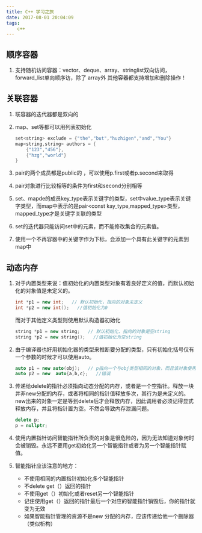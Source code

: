 ```yaml
---
title: C++ 学习之旅
date: 2017-08-01 20:04:09
tags:
	c++
---
```


## 顺序容器
    
1. 支持随机访问容器：vector、deque、array、stringlist双向访问，forward_list单向顺序访，除了 array外 其他容器都支持增加和删除操作！


## 关联容器

1. 联容器的迭代器都是双向的
2. map、set等都可以用列表初始化

    ``` c++
    set<string> exclude = {"the","but","huzhigen","and","You"}
    map<string,string> authors = {
        {"123","456"},
        {"hzg","world"}
    }
    ```
    
3. pair的两个成员都是public的 ，可以使用p.first或者p.second来取得
4. pair对象进行比较相等的条件为first和second分别相等
5. set、mapde的成员key_type表示关键字的类型，set中value_type表示关键字类型，而map中表示的是pair<const kay_type,mapped_type>类型，mapped_type才是关键字关联的类型
6. set的迭代器只能访问set中的元素，而不能修改集合的元素值。
7. 使用一个不再容器中的关键字作为下标，会添加一个具有此关键字的元素到map中

## 动态内存
1. 对于内置类型来说：值初始化的内置类型对象有着良好定义的值，而默认初始化的对象值是未定义的。

    ``` c++
    int *p1 = new int;   // 默认初始化，指向的对象未定义
    int *p2 = new int();   //值初始化为0
    ```
    
    而对于其他定义类型则使用默认构造器初始化
    
    ``` c++
    string *p1 = new string;   // 默认初始化，指向的对象是空string
    string *p2 = new string();   //值初始化为空string
    ```
    
2. 由于编译器也好用初始化器的类型来推断要分配的类型，只有初始化括号仅有一个参数的时候才可以使用auto。

    ``` c++
    auto p1 = new auto(obj);   // p指向一个与obj类型相同的对象，而且该对象使用obj进行初始化
    auto p2 = new  auto{a,b,c};   //错误
    ```
    
3. 传递给delete的指针必须指向动态分配的内存，或者是一个空指针。释放一块并非new分配的内存，或者将相同的指针值释放多次，其行为是未定义的。new出来的对象一定是等到delete后才会释放内存，因此调用者必须记得显式释放内存，并且将指针置为空。不然会导致内存泄漏问题。

    ``` c++
    delete p;
    p = nullptr;
    ```
    
4. 使用内置指针访问智能指针所负责的对象是很危险的，因为无法知道对象何时会被销毁。永远不要用get初始化另一个智能指针或者为另一个智能指针赋值。
5. 智能指针应该注意的地方：
    - 不使用相同的内置指针初始化多个智能指针
    - 不delete  get（）返回的指针
    - 不使用get（）初始化或者reset另一个智能指针
    - 记住使用get（）返回的指针最后一个对应的智能指针销毁后，你的指针就变为无效
    - 如果智能指针管理的资源不是new 分配的内存，应该传递给他一个删除器（类似析构）